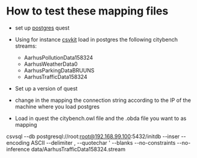 
# How to test these mapping files

- set up [postgres](https://hub.docker.com/_/postgres/) quest
- Using for instance [csvkit](http://csvkit.readthedocs.io/en/1.0.1/) load in postgres the following citybench streams:
    + AarhusPollutionData158324
    + AarhusWeatherData0
    + AarhusParkingDataBRUUNS
    + AarhusTrafficData158324

- Set up a version of quest
- change in the mapping the connection string according to the IP of the machine where you load postgres
- Load in quest the citybench.owl file and the .obda file you want to as mapping


csvsql --db postgresql://root:root@192.168.99.100:5432/initdb --inser --encoding ASCII --delimiter , --quotechar \' --blanks --no-constraints --no-inference  data/AarhusTrafficData158324.stream